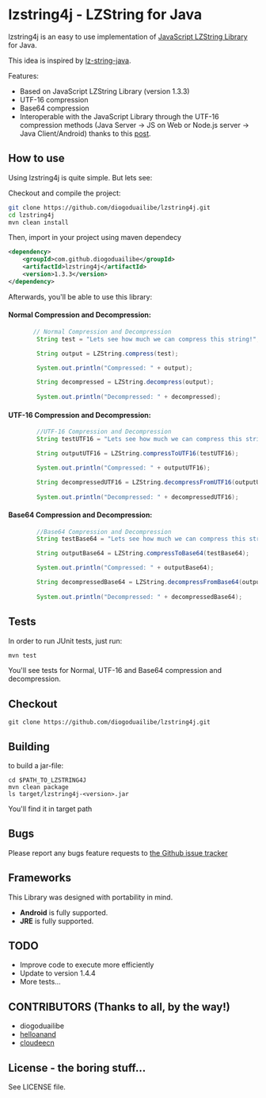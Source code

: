 # lzstring4j - LZString for Java

lzstring4j is an easy to use implementation of [JavaScript LZString Library](https://github.com/pieroxy/lz-string) for Java.

This idea is inspired by [lz-string-java](https://github.com/ownaginatious/lz-string-java).

Features:

 * Based on JavaScript LZString Library (version 1.3.3) 
 * UTF-16 compression
 * Base64 compression
 * Interoperable with the JavaScript Library through the UTF-16 compression methods (Java Server -> JS on Web or Node.js server -> Java Client/Android) 
 	thanks to this [post](http://www.productiverage.com/javascript-compression-putting-my-json-search-indexes-on-a-diet).

## How to use

Using lzstring4j is quite simple. But lets see:

Checkout and compile the project:

``` bash
git clone https://github.com/diogoduailibe/lzstring4j.git
cd lzstring4j
mvn clean install

```

Then, import in your project using maven dependecy

```xml
<dependency>
	<groupId>com.github.diogoduailibe</groupId>
	<artifactId>lzstring4j</artifactId>
	<version>1.3.3</version>
</dependency>
```


Afterwards, you'll be able to use this library: 

#### Normal Compression and Decompression:

``` java
	   // Normal Compression and Decompression
		String test = "Lets see how much we can compress this string!";

		String output = LZString.compress(test);

		System.out.println("Compressed: " + output);

		String decompressed = LZString.decompress(output);
		
		System.out.println("Decompressed: " + decompressed);
```

#### UTF-16 Compression and Decompression:

``` java		
		//UTF-16 Compression and Decompression 
		String testUTF16 = "Lets see how much we can compress this string!";

		String outputUTF16 = LZString.compressToUTF16(testUTF16);

		System.out.println("Compressed: " + outputUTF16);

		String decompressedUTF16 = LZString.decompressFromUTF16(outputUTF16);
		
		System.out.println("Decompressed: " + decompressedUTF16);
```

#### Base64 Compression and Decompression:

``` java		
		//Base64 Compression and Decompression 
		String testBase64 = "Lets see how much we can compress this string!";

		String outputBase64 = LZString.compressToBase64(testBase64);

		System.out.println("Compressed: " + outputBase64);

		String decompressedBase64 = LZString.decompressFromBase64(outputBase64);
		
		System.out.println("Decompressed: " + decompressedBase64);
```

## Tests

In order to run JUnit tests, just run: 

```bash
mvn test
```

You'll see tests for Normal, UTF-16 and Base64 compression and decompression.
 
## Checkout

	git clone https://github.com/diogoduailibe/lzstring4j.git

## Building
	
to build a jar-file:

	cd $PATH_TO_LZSTRING4J
	mvn clean package
	ls target/lzstring4j-<version>.jar

You'll find it in target path

## Bugs

Please report any bugs feature requests to [the Github issue tracker](https://github.com/diogoduailibe/lzstring4j/issues)

## Frameworks

This Library was designed with portability in mind.

* __Android__ is fully supported.
* __JRE__ is fully supported.


## TODO

* Improve code to execute more efficiently
* Update to version 1.4.4
* More tests...


## CONTRIBUTORS (Thanks to all, by the way!)

* diogoduailibe
* [helloanand](https://github.com/helloanand)
* [cloudeecn](https://github.com/cloudeecn)


## License - the boring stuff...

See LICENSE file.
